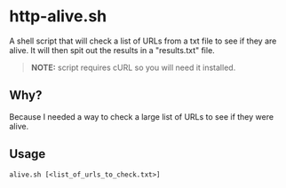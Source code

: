 # http-alive.sh
A shell script that will check a list of URLs from a txt file to see if they are alive.  It will then spit out the results in a "results.txt" file.

>**NOTE:** script requires cURL so you will need it installed.

## Why?
Because I needed a way to check a large list of URLs to see if they were alive.

## Usage
```
alive.sh [<list_of_urls_to_check.txt>]
```

